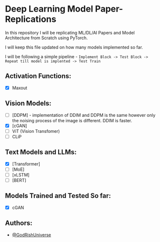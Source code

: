 # Deep Learning Model Paper-Replications

In this repository I will be replicating ML/DL/AI Papers and Model Architecture from Scratch using PyTorch.

I will keep this file updated on how many models implemented so far.

I will be following a simple pipeline - `Implement Block -> Test Block -> Repeat till model is implented -> Test Train`

## Activation Functions:

* [X] Maxout

## Vision Models:

* [ ] [DDPM] - implementation of DDIM and DDPM is the same however only the noising process of the image is different. DDIM is faster.
* [X] [cGAN]
* [ ] ViT (Vision Transfomer)
* [ ] CLiP

## Text Models and LLMs:

* [X] [Transformer]
* [ ] [MoE]
* [ ] [xLSTM]
* [ ] [BERT]

## Models Trained and Tested So far:

* [X] cGAN

## Authors:

- [@GodRishUniverse](https://github.com/GodRishUniverse)

